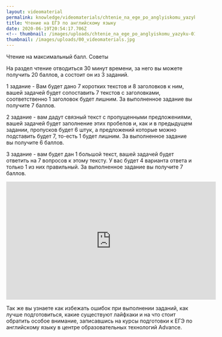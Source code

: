 ```yaml
---
layout: videomaterial
permalink: knowledge/videomaterials/chtenie_na_ege_po_anglyiskomu_yazyku/index.html
title: Чтение на ЕГЭ по английскому языку
date: 2020-06-19T20:54:17.706Z
<!-- thumbnail: /images/uploads/chtenie_na_ege_po_anglyiskomu_yazyku-01.jpg -->
thumbnail: /images/uploads/00_videomaterials.jpg
---
```

Чтение на максимальный балл. Советы

На раздел чтение отводиться 30 минут времени, за него вы можете получить 20 баллов, а состоит он из 3 заданий.

1 задание - Вам будет дано 7 коротких текстов и 8 заголовков к ним, вашей задачей будет сопоставить 7 текстов с заголовками, соответственно 1 заголовок будет лишним. За выполненное задание вы получите 7 баллов.

2 задание - вам дадут связный текст с пропущенными предложениями, вашей задачей будет заполнение этих пробелов и, как и в предыдущем задании, пропусков будет 6 штук, а предложений которые можно подставить будет 7, то-есть 1 будет лишним. За выполненное задание вы получите 6 баллов.

3 задание - вам будет дан 1 большой текст, вашей задачей будет ответить на 7 вопросов к этому тексту. У вас будет 4 варианта ответа и только 1 из них правильный. За выполненное задание вы получите 7 баллов.

<iframe width="560" height="315" src="https://www.youtube.com/embed/CJ_iXEgknwk" frameborder="0" allow="accelerometer; autoplay; encrypted-media; gyroscope; picture-in-picture" allowfullscreen></iframe>

Так же вы узнаете как избежать ошибок при выполнении заданий, как лучше подготовиться, какие существуют лайфхаки и на что стоит обратить особое внимание, записавшись на курсы подготовки к ЕГЭ по английскому языку в центре образовательных технологий Advance.
